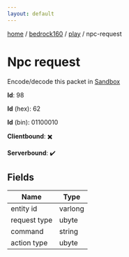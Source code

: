 ```yaml
---
layout: default
---
```


[home](/)  /  [bedrock160](/protocol/bedrock160)  /  [play](/protocol/bedrock160/play)  /  npc-request

# Npc request

Encode/decode this packet in [Sandbox](../../../sandbox/bedrock160#play.npc_request)

**Id**: 98

**Id** (hex): 62

**Id** (bin): 01100010

**Clientbound**: ✖️

**Serverbound**: ✔️

## Fields

Name | Type
---|---
entity id | varlong
request type | ubyte
command | string
action type | ubyte
